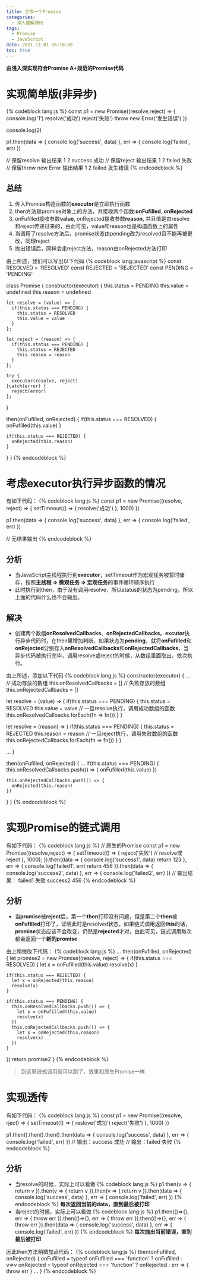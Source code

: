 ```yaml
---
title: 手写一个Promise
categories:
  - 深入理解源码
tags:
  - Promise
  - JavaScript
date: 2021-11-01 16:18:38
toc: true
---
```

**由浅入深实现符合Promise A+规范的Promise代码**

<!-- more -->

# 实现简单版(非异步)
{% codeblock lang:js %}
const p1 = new Promise((resolve,reject) => {
  console.log('1')
  resolve('成功')
  reject('失败')
  throw new Error('发生错误')
})

console.log(2)

p1.then(data => {
  console.log('success', data)
}, err => {
  console.log('failed', err)
})

// 保留resolve 输出结果 1 2 success 成功
// 保留reject 输出结果 1 2 failed 失败
// 保留throw new Error 输出结果 1 2 failed 发生错误
{% endcodeblock %}

## 总结
1. 传入Promise构造函数的**executor**是立即执行函数
2. then方法是promise对象上的方法，并接收两个函数:**onFufilled**, **onRejected**
3. onFufilled接收参数**value**, onRejected接收参数**reason**, 并且值是由resolve和reject传递过来的，由此可见，value和reason也是构造函数上的属性
4. 当调用了resolve方法后，promise状态由pending改为resolved且不能再被更改，同理reject
5. 抛出错误后，同样会走reject方法，reason由onRejected方法打印

由上所述，我们可以写出以下代码
{% codeblock lang:javascript %}
const RESOLVED = 'RESOLVED'
const REJECTED = 'REJECTED'
const PENDING = 'PENDING'

class Promise {
  constructor(executor) {
    this.status = PENDING
    this.value = undefined
    this.reason = undefined

    let resolve = (value) => {
      if(this.status === PENDING) {
        this.status = RESOLVED
        this.value = value
      }
    };

    let reject = (reason) => {
      if(this.status === PENDING) {
        this.status = REJECTED
        this.reason = reason
      }
    };

    try {
      executor(resolve, reject)
    }catch(error) {
      reject(error)
    };
  }

  then(onFufilled, onRejected) {
    if(this.status === RESOLVED) {
      onFufilled(this.value)
    }

    if(this.status === REJECTED) {
      onRejected(this.reason)
    }
  }
}
{% endcodeblock %}

# 考虑executor执行异步函数的情况
有如下代码：
{% codeblock lang:js %}
const p1 = new Promise((resolve, reject) => {
  setTimeout(() => {
    resolve('成功')
  }, 1000)
})

p1.then(data => {
  console.log('success', data)
}, err => {
  console.log('failed', err)
})

// 无结果输出
{% endcodeblock %}
## 分析
- 当JavaScript主线程执行到**executor**，setTimeout作为宏观任务被暂时储存，按照**主线程 => 微观任务 => 宏观任务**的事件循环顺序执行
- 此时执行到then，由于没有调用resolve，所以status的状态为pending，所以上面的代码什么也不会输出。

## 解决
- 创建两个数组**onResolvedCallbacks**、**onRejectedCallbacks**。**excutor**执行异步代码时，在then里增加判断，如果状态为**pending**，就将**onFufilled**和**onRejected**分别存入**onResolvedCallbacks**和**onRejectedCallbacks**，当异步代码被执行完毕，调用resolve或reject的时候，从数组里面取出，依次执行。

由上所述，添加以下代码
{% codeblock lang:js %}
constructor(executor) {
  ...
  // 成功存放的数组
  this.onResolvedCallbacks = []
  // 失败存放的数组
  this.onRejectedCallbacks = []
  
  let resolve = (value) => {
    if(this.status === PENDING) {
      this.status = RESOLVED
      this.value = value
      // 一旦resolve执行，调用成功数组的函数
      this.onResolvedCallbacks.forEach(fn => fn())
    }
  }

  let resolve = (reason) => {
    if(this.status === PENDING) {
      this.status = REJECTED
      this.reason = reason
      // 一旦reject执行，调用失败数组的函数
      this.onRejectedCallbacks.forEach(fn => fn())
    }
  }

  ...
}

then(onFufilled, onRejected) {
  ...
  if(this.status === PENDING) {
    this.onResolvedCallbacks.push(() => {
      onFufilled(this.value)
    })

    this.onRejectedCallbacks.push(() => {
      onRejected(this.reason)
    })
  }
}
{% endcodeblock %}

# 实现Promise的链式调用

有如下代码：
{% codeblock lang:js %}
// 原生的Promise
const p1 = new Promise((resolve,reject) => {
  setTimeout(() => {
    <!-- resolve('成功') -->
    reject('失败')
    // resolve或reject
  }, 1000);
}).then(data => {
  console.log('success1', data)
  return 123
}, err => {
  console.log('failed1', err)
  return 456
}).then(data => {
  console.log('success2', data)
}, err => {
  console.log('failed2', err)
})
// 输出结果： failed1 失败 success2 456
{% endcodeblock %}

## 分析

- 当**promise**被**reject**后，第一个**then**打印没有问题，但是第二个**then**被**onFufilled**打印了，证明此时是resolved状态，如果链式调用返回**this**的话，**promise**状态应该不会改变，仍然是**rejected**才对，由此可见，链式调用每次都会返回一个**新的promise**

由上稍微改下代码：
{% codeblock lang:js %}
...
then(onFufilled, onRejected) {
  let promise2 = new Promise((resolve, reject) => {
    if(this.status === RESOLVED) {
      let x = onFufilled(this.value)
      resolve(x)
    }

    if(this.status === REJECTED) {
      let x = onRejected(this.reason)
      resolve(x)
    }

    if(this.status === PENDING) { 
      this.onResolvedCallbacks.push(() => { 
        let x = onFufilled(this.value) 
        resolve(x) 
      }) 
      this.onRejectedCallbacks.push(() => { 
        let x = onRejected(this.reason) 
        resolve(x) 
      }) 
    }
  })
  return promise2
}
{% endcodeblock %}

>到这里链式调用就可以跑了，效果和原生Promise一样

# 实现透传
有如下代码：
{% codeblock lang:js %}
const p1 = new Promise((resolve, rject) => {
  setTimeout(() => {
    reslove('成功')
    reject('失败')
  }, 1000)
})

p1.then().then().then().then(data => {
  console.log('success', data)
}, err => {
  console.log('failed', err)
})
// 输出：success 成功
// 输出：failed 失败
{% endcodeblock %}
## 分析
- 当resolve的时候，实际上可以看做
  {% codeblock lang:js %}
    p1.then(v => {
      return v
    }).then(v => {
      return v
    }).then(v => {
      return v
    }).then(data => {
      console.log('success', data) 
    }, err => {
      console.log('failed', err)
    })
  {% endcodeblock %}
  **每次返回当前的data，直到最后被打印**
- 当reject的时候，实际上可以看做
  {% codeblock lang:js %}
    p1.then(()=>{}, err => {
      throw err
    }).then(()=>{}, err => {
      throw err
    }).then(()=>{}, err => {
      throw err
    }).then(data => { 
      console.log('success', data) 
    }, err => { 
      console.log('failed', err) 
    })
  {% endcodeblock %}
  **每次抛出当前错误，直到最后被打印**

因此then方法稍微加点代码：
{% codeblock lang:js %}
then(onFufilled, onRejected) {
  onFufilled = typeof onFufilled === 'function' ? onFufilled : v=>v
  onRejected = typeof onRejected === 'function' ? onRejected : err => { throw err }
  ...
}
{% endcodeblock %}